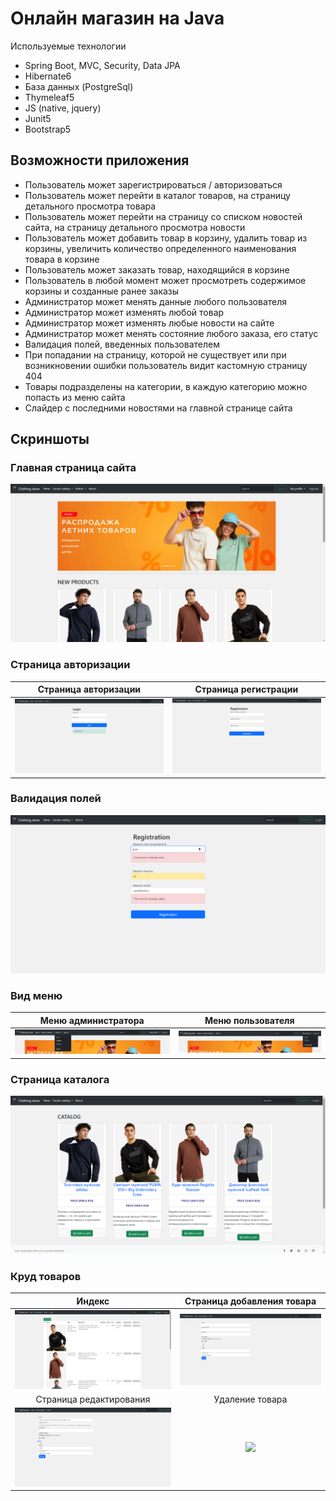 # Онлайн магазин на Java
Используемые технологии
* Spring Boot, MVC, Security, Data JPA
* Hibernate6
* База данных (PostgreSql)
* Thymeleaf5
* JS (native, jquery)
* Junit5
* Bootstrap5

## Возможности приложения
* Пользователь может зарегистрироваться / авторизоваться
* Пользователь может перейти в каталог товаров, на страницу детального просмотра товара
* Пользователь может перейти на страницу со списком новостей сайта, на страницу детального просмотра новости
* Пользователь может добавить товар в корзину, удалить товар из корзины,
 увеличить количество определенного наименования товара в корзине
* Пользователь может заказать товар, находящийся в корзине
* Пользователь в любой момент может просмотреть содержимое корзины и созданные ранее заказы
* Администратор может менять данные любого пользователя
* Администратор может изменять любой товар
* Администратор может изменять любые новости на сайте
* Администратор может менять состояние любого заказа, его статус
* Валидация полей, введенных пользователем
* При попадании на страницу, которой не существует или при возникновении ошибки пользователь видит кастомную страницу 404
* Товары подразделены на категории, в каждую категорию можно попасть из меню сайта
* Слайдер с последними новостями на главной странице сайта

## Скриншоты
### Главная страница сайта
![Index](screens/index1.png)

### Страница авторизации
Страница авторизации      |  Страница регистрации
:------------------------:|:-------------------------:
![](screens/login.png)  |  ![](screens/registration.png)

### Валидация полей
![Validation](screens/registration_validate.png)

### Вид меню
Меню администратора      |  Меню пользователя
:------------------------:|:-------------------------:
![](screens/menu_admin.png)  |  ![](screens/menu_user.png)

### Страница каталога
![Catalog](screens/catalog.png)

### Круд товаров
Индекс      |  Страница добавления товара
:------------------------:|:-------------------------:
![](screens/good_index.png)  |  ![](screens/good_add.png)
Страница редактирования      |  Удаление товара
![](screens/good_update.png)  |  ![](screens/cover/46wni.png)